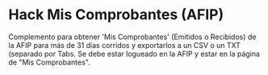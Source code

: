 # Hack Mis Comprobantes (AFIP)
Complemento para obtener 'Mis Comprobantes' (Emitidos o Recibidos) de la AFIP para más de 31 días corridos y exportarlos a un CSV o un TXT (separado por Tabs.
Se debe estar logueado en la AFIP y estar en la página de "Mis Comprobantes".
